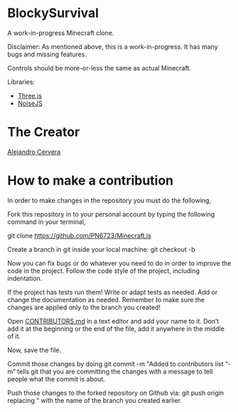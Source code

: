 # BlockySurvival
A work-in-progress Minecraft clone. 

Disclaimer: As mentioned above, this is a work-in-progress. It has many bugs and missing features.

Controls should be more-or-less the same as actual Minecraft.

Libraries:
* [Three.js](https://github.com/mrdoob/three.js/)
* [NoiseJS](https://github.com/josephg/noisejs)

# The Creator

[Alejandro Cervera](https://github.com/PN6723)

# How to make a contribution

In order to make changes in the repository you must do the following,

Fork this repository in to your personal account by typing the following command in your terminal, 

git clone https://github.com/PN6723/Minecraft.js

Create a branch in git inside your local machine: git checkout -b

Now you can fix bugs or do whatever you need to do in order to improve the code in the project. Follow the code style of the project, including indentation.

If the project has tests run them! Write or adapt tests as needed. Add or change the documentation as needed. Remember to make sure the changes are applied only to the branch you created!

Open [CONTRIBUTORS.md](https://github.com/PN6723/Minecraft.js/blob/master/CONTRIBUTORS.md) in a text editor and add your name to it. Don’t add it at the beginning or the end of the file, add it anywhere in the middle of it.

Now, save the file.

Commit those changes by doing git commit -m "Added to contributors list “-m” tells git that you are committing the changes with a message to tell people what the commit is about.

Push those changes to the forked repository on Github via: git push origin replacing “ with the name of the branch you created earlier.

